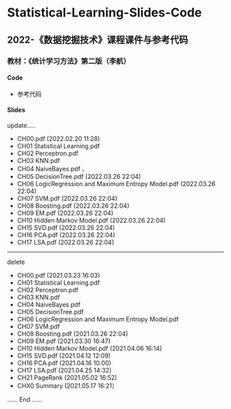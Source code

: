 # Statistical-Learning-Slides-Code

## 2022-《数据挖掘技术》课程课件与参考代码

### 教材：《统计学习方法》第二版（李航）

#### Code

- 参考代码

#### Slides

update.....

- CH00.pdf (2022.02.20 11:28)
- CH01 Statistical Learning.pdf
- CH02 Perceptron.pdf
- CH03 KNN.pdf
- CH04 NaiveBayes.pdf 、
- CH05 DecisionTree.pdf (2022.03.26 22:04)
- CH06 LogicRegression and Maximum Entropy Model.pdf (2022.03.26 22:04)
- CH07 SVM.pdf (2022.03.26 22:04)
- CH08 Boosting.pdf  (2022.03.26 22:04)
- CH09 EM.pdf (2022.03.26 22:04)
- CH10 Hidden Markov Model.pdf (2022.03.26 22:04)
- CH15 SVD.pdf (2022.03.26 22:04)
- CH16 PCA.pdf (2022.03.26 22:04)
- CH17 LSA.pdf (2022.03.26 22:04)


-------

delete

- CH00.pdf (2021.03.23 16:03)
- CH01 Statistical Learning.pdf
- CH02 Perceptron.pdf
- CH03 KNN.pdf
- CH04 NaiveBayes.pdf
- CH05 DecisionTree.pdf
- CH06 LogicRegression and Maximum Entropy Model.pdf
- CH07 SVM.pdf
- CH08 Boosting.pdf  (2021.03.26 22:04)
- CH09 EM.pdf (2021.03.30 16:47)
- CH10 Hidden Markov Model.pdf (2021.04.06 16:14)
- CH15 SVD.pdf (2021.04.12 12:09)
- CH16 PCA.pdf (2021.04.16 10:00)
- CH17 LSA.pdf (2021.04.25 14:32)
- CH21 PageRank (2021.05.02 16:52)
- CHX0 Summary (2021.05.17 16:21）


...... End ......
